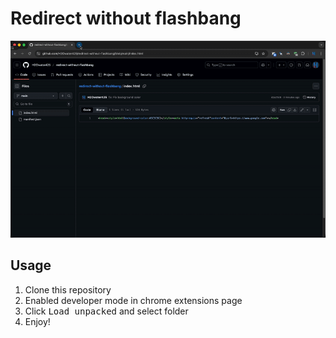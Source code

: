 # Redirect without flashbang

![demo.gif](.github/demo.gif)

## Usage

1. Clone this repository
1. Enabled developer mode in chrome extensions page
1. Click <kbd>Load unpacked</kbd> and select folder
1. Enjoy!